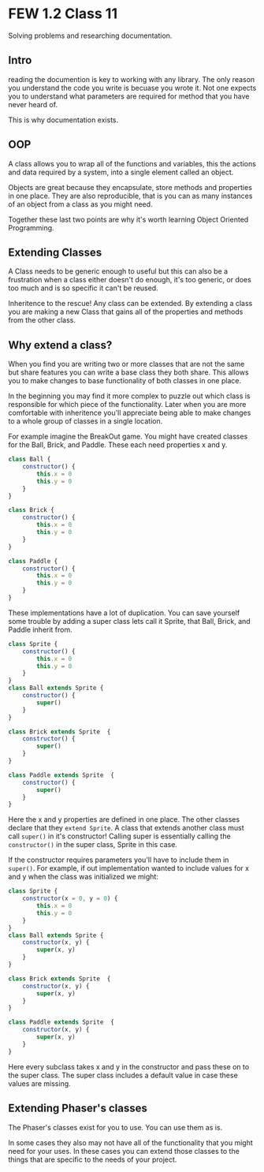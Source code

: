 # FEW 1.2 Class 11

Solving problems and researching documentation. 

## Intro

reading the documention is key to working with any library. The only 
reason you understand the code you write is becuase you wrote it. 
Not one expects you to understand what parameters are required for 
method that you have never heard of.

This is why documentation exists. 

## OOP

A class allows you to wrap all of the functions and variables, this 
the actions and data required by a system, into a single element 
called an object. 

Objects are great because they encapsulate, store methods and 
properties in one place. They are also reproducible, that is you can 
as many instances of an object from a class as you might need. 

Together these last two points are why it's worth learning Object 
Oriented Programming. 

## Extending Classes

A Class needs to be generic enough to useful but this can also be a
frustration when a class either doesn't do enough, it's too generic, or 
does too much and is so specific it can't be reused. 

Inheritence to the rescue! Any class can be extended. By extending a 
class you are making a new Class that gains all of the properties 
and methods from the other class. 

## Why extend a class? 

When you find you are writing two or more classes that are not the same
but share features you can write a base class they both share. This 
allows you to make changes to base functionality of both classes in
one place. 

In the beginning you may find it more complex to puzzle out which class
is responsible for which piece of the functionality. Later when you 
are more comfortable with inheritence you'll appreciate being able to 
make changes to a whole group of classes in a single location. 

For example imagine the BreakOut game. You might have created classes
for the Ball, Brick, and Paddle. These each need properties x and y. 

```JavaScript
class Ball {
	constructor() {
		this.x = 0
		this.y = 0
	}
}

class Brick {
	constructor() {
		this.x = 0
		this.y = 0
	}
}

class Paddle {
	constructor() {
		this.x = 0
		this.y = 0
	}
}
```

These implementations have a lot of duplication. You can save yourself
some trouble by adding a super class lets call it Sprite, that Ball, 
Brick, and Paddle inherit from. 

```JavaScript
class Sprite {
	constructor() {
		this.x = 0
		this.y = 0
	}
}
class Ball extends Sprite {
	constructor() {
		super()
	}
}

class Brick extends Sprite  {
	constructor() {
		super()
	}
}

class Paddle extends Sprite  {
	constructor() {
		super()
	}
}
```

Here the x and y properties are defined in one place. The other classes
declare that they `extend Sprite`. A class that extends another class 
must call `super()` in it's constructor! Calling super is essentially
calling the `constructor()` in the super class, Sprite in this case. 

If the constructor requires parameters you'll have to include them in 
`super()`. For example, if out implementation wanted to include values 
for x and y when the class was initialized we might: 

```JavaScript
class Sprite {
	constructor(x = 0, y = 0) {
		this.x = 0
		this.y = 0
	}
}
class Ball extends Sprite {
	constructor(x, y) {
		super(x, y)
	}
}

class Brick extends Sprite  {
	constructor(x, y) {
		super(x, y)
	}
}

class Paddle extends Sprite  {
	constructor(x, y) {
		super(x, y)
	}
}
```

Here every subclass takes x and y in the constructor and pass these on
to the super class. The super class includes a default value in case 
these values are missing. 

## Extending Phaser's classes

The Phaser's classes exist for you to use. You can use them as is. 

In some cases they also may not have all of the functionality that 
you might need for your uses. In these cases you can extend those 
classes to the things that are specific to the needs of your project. 






